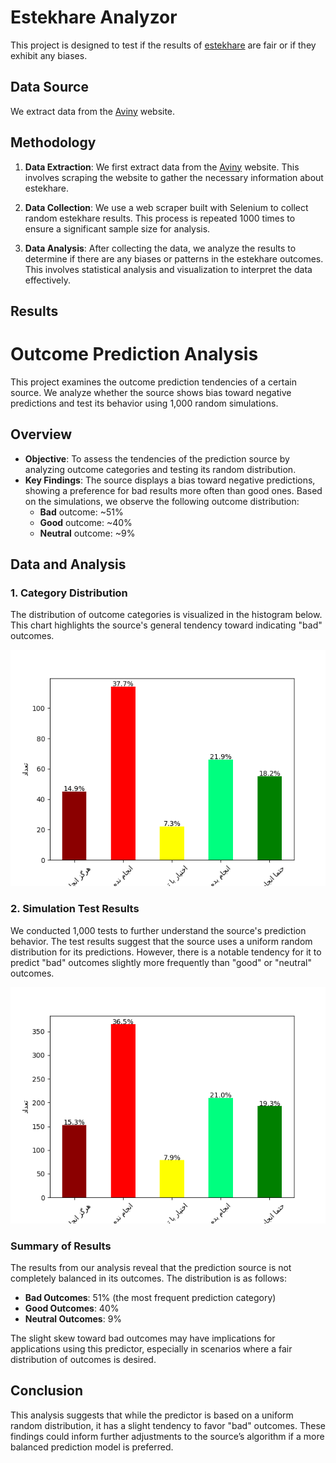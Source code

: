 # Estekhare Analyzor

This project is designed to test if the results of [estekhare](https://en.wikipedia.org/wiki/Estekhare) are fair or if they exhibit any biases.

## Data Source
We extract data from the [Aviny](https://old.aviny.com/quran/estekhareh/index.aspx) website.

## Methodology
1. **Data Extraction**: We first extract data from the [Aviny](https://old.aviny.com/quran/estekhareh/index.aspx) website. This involves scraping the website to gather the necessary information about estekhare.

2. **Data Collection**: We use a web scraper built with Selenium to collect random estekhare results. This process is repeated 1000 times to ensure a significant sample size for analysis.

3. **Data Analysis**: After collecting the data, we analyze the results to determine if there are any biases or patterns in the estekhare outcomes. This involves statistical analysis and visualization to interpret the data effectively.

## Results

# Outcome Prediction Analysis

This project examines the outcome prediction tendencies of a certain source. We analyze whether the source shows bias toward negative predictions and test its behavior using 1,000 random simulations.

## Overview

- **Objective**: To assess the tendencies of the prediction source by analyzing outcome categories and testing its random distribution.
- **Key Findings**: The source displays a bias toward negative predictions, showing a preference for bad results more often than good ones. Based on the simulations, we observe the following outcome distribution:
  - **Bad** outcome: ~51%
  - **Good** outcome: ~40%
  - **Neutral** outcome: ~9%

## Data and Analysis

### 1. Category Distribution

The distribution of outcome categories is visualized in the histogram below. This chart highlights the source's general tendency toward indicating "bad" outcomes.

![Category Distribution](extractors/aviny/img/avini_categories.png)

### 2. Simulation Test Results

We conducted 1,000 tests to further understand the source's prediction behavior. The test results suggest that the source uses a uniform random distribution for its predictions. However, there is a notable tendency for it to predict "bad" outcomes slightly more frequently than "good" or "neutral" outcomes.

![Test Results](extractors/aviny/img/test_result.png)

### Summary of Results

The results from our analysis reveal that the prediction source is not completely balanced in its outcomes. The distribution is as follows:
- **Bad Outcomes**: 51% (the most frequent prediction category)
- **Good Outcomes**: 40%
- **Neutral Outcomes**: 9%

The slight skew toward bad outcomes may have implications for applications using this predictor, especially in scenarios where a fair distribution of outcomes is desired.

## Conclusion

This analysis suggests that while the predictor is based on a uniform random distribution, it has a slight tendency to favor "bad" outcomes. These findings could inform further adjustments to the source’s algorithm if a more balanced prediction model is preferred.

